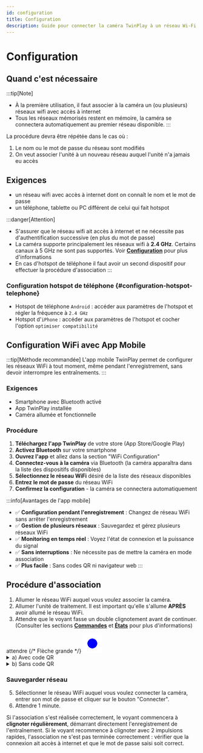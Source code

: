 ```yaml
---
id: configuration
title: Configuration
description: Guide pour connecter la caméra TwinPlay à un réseau Wi-Fi.
---
```


# Configuration

## Quand c'est nécessaire
:::tip[Note]
- À la première utilisation, il faut associer à la caméra un (ou plusieurs) réseaux wifi avec accès à internet
- Tous les réseaux mémorisés restent en mémoire, la caméra se connectera automatiquement au premier réseau disponible.
:::

La procédure devra être répétée dans le cas où :

1. Le nom ou le mot de passe du réseau sont modifiés
2. On veut associer l'unité à un nouveau réseau auquel l'unité n'a jamais eu accès

## Exigences

- un réseau wifi avec accès à internet dont on connaît le nom et le mot de passe
- un téléphone, tablette ou PC différent de celui qui fait hotspot

:::danger[Attention]
- S'assurer que le réseau wifi ait accès à internet et ne nécessite pas d'authentification successive (en plus du mot de passe)
- La caméra supporte principalement les réseaux wifi à **2.4 GHz**. Certains canaux à 5 GHz ne sont pas supportés. Voir [**Configuration**](#configuration-hotspot-telephone) pour plus d'informations
- En cas d'hotspot de téléphone il faut avoir un second dispositif pour effectuer la procédure d'association
:::

### Configuration hotspot de téléphone {#configuration-hotspot-telephone}
- Hotspot de téléphone `Android` : accéder aux paramètres de l'hotspot et régler la fréquence à `2.4 GHz`
- Hotspot d'`iPhone` : accéder aux paramètres de l'hotspot et cocher l'option `optimiser compatibilité`

## Configuration WiFi avec App Mobile

:::tip[Méthode recommandée]
L'app mobile TwinPlay permet de configurer les réseaux WiFi à tout moment, même pendant l'enregistrement, sans devoir interrompre les entraînements.
:::

### Exigences
- Smartphone avec Bluetooth activé  
- App TwinPlay installée
- Caméra allumée et fonctionnelle

### Procédure
1. **Téléchargez l'app TwinPlay** de votre store (App Store/Google Play)
2. **Activez Bluetooth** sur votre smartphone
3. **Ouvrez l'app** et allez dans la section "WiFi Configuration"
4. **Connectez-vous à la caméra** via Bluetooth (la caméra apparaîtra dans la liste des dispositifs disponibles)
5. **Sélectionnez le réseau WiFi** désiré de la liste des réseaux disponibles
6. **Entrez le mot de passe** du réseau WiFi
7. **Confirmez la configuration** - la caméra se connectera automatiquement

:::info[Avantages de l'app mobile]
- ✅ **Configuration pendant l'enregistrement** : Changez de réseau WiFi sans arrêter l'enregistrement
- ✅ **Gestion de plusieurs réseaux** : Sauvegardez et gérez plusieurs réseaux WiFi 
- ✅ **Monitoring en temps réel** : Voyez l'état de connexion et la puissance du signal
- ✅ **Sans interruptions** : Ne nécessite pas de mettre la caméra en mode association
- ✅ **Plus facile** : Sans codes QR ni navigateur web
:::

## Procédure d'association

1. Allumer le réseau WiFi auquel vous voulez associer la caméra.
2. Allumer l'unité de traitement. Il est important qu'elle s'allume **APRÈS** avoir allumé le réseau WiFi.
3. Attendre que le voyant fasse un double clignotement avant de continuer.
   (Consulter les sections [**Commandes**](before-starting#commandes) et [**États**](before-starting#états) pour plus d'informations)
<div style={{ display: 'flex', alignItems: 'center', justifyContent: 'center' }}>
  <span style={{ fontSize: '20px'}}>attendre</span> {/* Flèche grande */}
  <img src="/img/blink2_400ms_50_1000ms.gif" alt="double_clignotement" style={{ width: '80px' }} />
</div>

<details>
  <summary>a) Avec code QR</summary>
  
1. Scanner le premier code QR pour se connecter au réseau TwinPlay.

   <img src="/img/QR_wifi.png" alt="qr_wifi" width="150" />

2. Scanner le second code QR pour être redirigé vers la page de configuration de TwinPlay.

   <img src="/img/QR_link.png" alt="qr_link" width="150" />
</details>

<details>
  <summary>b) Sans code QR</summary>

```
Réseau : TwinPlay
Mot de passe : TwinPlayCamera
```

1. Se connecter au réseau.

2. Ouvrir le navigateur (Chrome, Safari, etc.) et aller à la page **http://192.168.4.1:5000**, où s'ouvrira la page de configuration de TwinPlay.
</details>

### Sauvegarder réseau

5. Sélectionner le réseau WiFi auquel vous voulez connecter la caméra, entrer son mot de passe et cliquer sur le bouton "Connecter".
6. Attendre 1 minute.

Si l'association s'est réalisée correctement, le voyant commencera à **clignoter régulièrement**, démarrant directement l'enregistrement de l'entraînement. Si le voyant recommence à clignoter avec 2 impulsions rapides, l'association ne s'est pas terminée correctement : vérifier que la connexion ait accès à internet et que le mot de passe saisi soit correct.